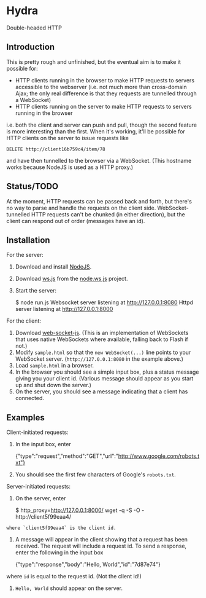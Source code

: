 # Hydra

Double-headed HTTP

## Introduction

This is pretty rough and unfinished, but the eventual aim is to make it
possible for:

  * HTTP clients running in the browser to make HTTP requests to servers
  accessible to the webserver (i.e. not much more than cross-domain Ajax;
  the only real difference is that they requests are tunnelled through a
  WebSocket)
  * HTTP clients running on the server to make HTTP requests to servers
  running in the browser
  
i.e. both the client and server can push and pull, though the second feature
is more interesting than the first.  When it's working, it'll be possible
for HTTP clients on the server to issue requests like

    DELETE http://client16b759c4/item/78

and have then tunnelled to the browser via a WebSocket.  (This hostname
works because NodeJS is used as a HTTP proxy.)

## Status/TODO

At the moment, HTTP requests can be passed back and forth, but there's no
way to parse and handle the requests on the client side.
WebSocket-tunnelled HTTP requests can't be chunked (in either direction),
but the client can respond out of order (messages have an id).

## Installation

For the server:

  1. Download and install [NodeJS](http://nodejs.org/#download).
  1. Download [ws.js](http://github.com/ncr/node.ws.js/raw/master/lib/ws.js) from
    the [node.ws.js](http://github.com/ncr/node.ws.js) project.
  1. Start the server:

        $ node run.js 
        Websocket server listening at http://127.0.0.1:8080
        Httpd server listening at http://127.0.0.1:8000

For the client:

  1. Download [web-socket-js](http://github.com/gimite/web-socket-js).
  (This is an implementation of WebSockets that uses native WebSockets where
  available, falling back to Flash if not.)
  1. Modify `sample.html` so that the `new WebSocket(...)` line points to
  your WebSocket server.  (`http://127.0.0.1:8080` in the example above.)
  1. Load `sample.html` in a browser.
  1. In the browser you should see a simple input box, plus a status message
  giving you your client id.  (Various message should appear as you start up
  and shut down the server.)
  1. On the server, you should see a message indicating that a client has
  connected.
  
## Examples

Client-initiated requests:

  1. In the input box, enter

        {"type":"request","method":"GET","url":"http://www.google.com/robots.txt"}

  1. You should see the first few characters of Google's `robots.txt`.

Server-initiated requests:

  1. On the server, enter

        $ http_proxy=http://127.0.0.1:8000/ wget -q -S -O - http://client5f99eaa4/

    where `client5f99eaa4` is the client id.
  1. A message will appear in the client showing that a request has been
  received.  The request will include a request id.  To send a response, enter the
  following in the input box 

        {"type":"response","body":"Hello, World","id":"7d87e74"}

  where `id` is equal to the request id.  (Not the client id!)
  1. `Hello, World` should appear on the server.
